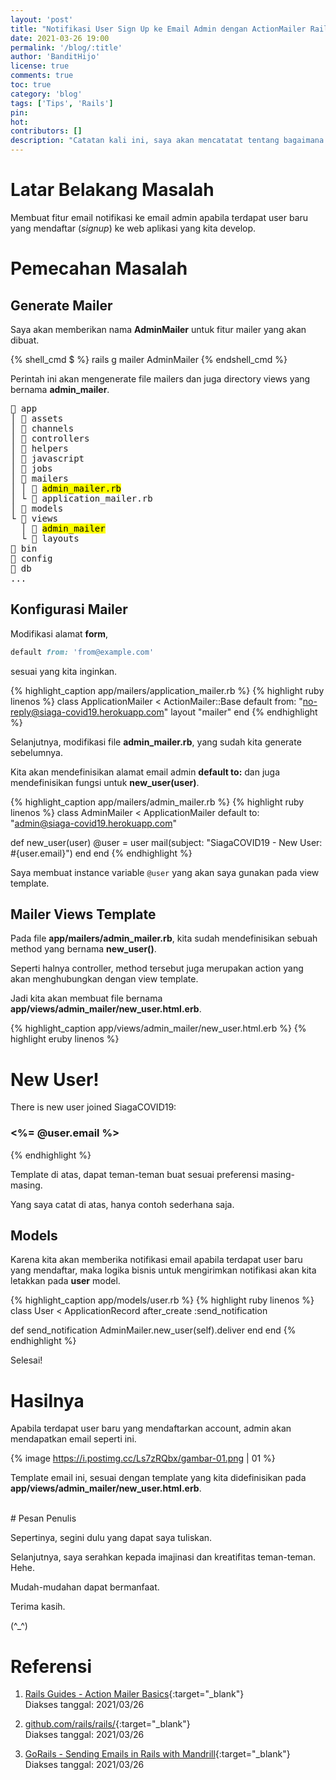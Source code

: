 ```yaml
---
layout: 'post'
title: "Notifikasi User Sign Up ke Email Admin dengan ActionMailer Rails"
date: 2021-03-26 19:00
permalink: '/blog/:title'
author: 'BanditHijo'
license: true
comments: true
toc: true
category: 'blog'
tags: ['Tips', 'Rails']
pin:
hot:
contributors: []
description: "Catatan kali ini, saya akan mencatatat tentang bagaimana membuat email notifikasi yang dikirimakan ke email admin, apabila terdapat user yang baru mendaftar (signup) ke web aplikasi yang kita develop. Kita dapat menggunakan Rails ActionMailer untuk fitur ini."
---
```


# Latar Belakang Masalah

Membuat fitur email notifikasi ke email admin apabila terdapat user baru yang mendaftar (*signup*) ke web aplikasi yang kita develop.

# Pemecahan Masalah

## Generate Mailer

Saya akan memberikan nama **AdminMailer** untuk fitur mailer yang akan dibuat.

{% shell_cmd $ %}
rails g mailer AdminMailer
{% endshell_cmd %}

Perintah ini akan mengenerate file mailers dan juga directory views yang bernama **admin_mailer**.

<pre>
 app
│  assets
│  channels
│  controllers
│  helpers
│  javascript
│  jobs
│  mailers
│ │  <mark>admin_mailer.rb</mark>
│ └  application_mailer.rb
│  models
└  views
  │  <mark>admin_mailer</mark>
  └  layouts
 bin
 config
 db
...
</pre>

## Konfigurasi Mailer

Modifikasi alamat **form**,

```ruby
default from: 'from@example.com'
```

sesuai yang kita inginkan.

{% highlight_caption app/mailers/application_mailer.rb %}
{% highlight ruby linenos %}
class ApplicationMailer < ActionMailer::Base
  default from: "no-reply@siaga-covid19.herokuapp.com"
  layout "mailer"
end
{% endhighlight %}

Selanjutnya, modifikasi file **admin_mailer.rb**, yang sudah kita generate sebelumnya.

Kita akan mendefinisikan alamat email admin **default to:** dan juga mendefinisikan fungsi untuk **new_user(user)**.

{% highlight_caption app/mailers/admin_mailer.rb %}
{% highlight ruby linenos %}
class AdminMailer < ApplicationMailer
  default to: "admin@siaga-covid19.herokuapp.com"

  def new_user(user)
    @user = user
    mail(subject: "SiagaCOVID19 - New User: #{user.email}")
  end
end
{% endhighlight %}

Saya membuat instance variable `@user` yang akan saya gunakan pada view template.

## Mailer Views Template

Pada file **app/mailers/admin_mailer.rb**, kita sudah mendefinisikan sebuah method yang bernama **new_user()**.

Seperti halnya controller, method tersebut juga merupakan action yang akan menghubungkan dengan view template.

Jadi kita akan membuat file bernama **app/views/admin_mailer/new_user.html.erb**.

{% highlight_caption app/views/admin_mailer/new_user.html.erb %}
{% highlight eruby linenos %}
<h1>New User!</h1>
<p>There is new user joined SiagaCOVID19:</p>
<h3><%= @user.email %></h3>
{% endhighlight %}

Template di atas, dapat teman-teman buat sesuai preferensi masing-masing.

Yang saya catat di atas, hanya contoh sederhana saja.

## Models

Karena kita akan memberika notifikasi email apabila terdapat user baru yang mendaftar, maka logika bisnis untuk mengirimkan notifikasi akan kita letakkan pada **user** model.

{% highlight_caption app/models/user.rb %}
{% highlight ruby linenos %}
class User < ApplicationRecord
  after_create :send_notification

  def send_notification
    AdminMailer.new_user(self).deliver
  end
end
{% endhighlight %}

Selesai!

# Hasilnya

Apabila terdapat user baru yang mendaftarkan account, admin akan mendapatkan email seperti ini.

{% image https://i.postimg.cc/Ls7zRQbx/gambar-01.png | 01 %}

Template email ini, sesuai dengan template yang kita didefinisikan pada **app/views/admin_mailer/new_user.html.erb**.






<br>
# Pesan Penulis

Sepertinya, segini dulu yang dapat saya tuliskan.

Selanjutnya, saya serahkan kepada imajinasi dan kreatifitas teman-teman. Hehe.

Mudah-mudahan dapat bermanfaat.

Terima kasih.

(^_^)




# Referensi

1. [Rails Guides - Action Mailer Basics](https://guides.rubyonrails.org/action_mailer_basics.html){:target="_blank"}
<br>Diakses tanggal: 2021/03/26

2. [github.com/rails/rails/](https://github.com/rails/rails/){:target="_blank"}
<br>Diakses tanggal: 2021/03/26

3. [GoRails - Sending Emails in Rails with Mandrill](https://youtu.be/LcO5BuyFFAk){:target="_blank"}
<br>Diakses tanggal: 2021/03/26

